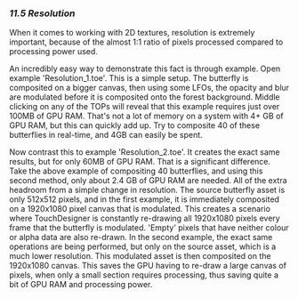 
### *11.5 Resolution*

When it comes to working with 2D textures, resolution is extremely important, because of the almost 1:1 ratio of pixels processed compared to processing power used.

An incredibly easy way to demonstrate this fact is through example. Open example 'Resolution\_1.toe'. This is a simple setup. The butterfly is composited on a bigger canvas, then using some LFOs, the opacity and blur are modulated before it is composited onto the forest background.  Middle clicking on any of the TOPs will reveal that this example requires just over 100MB of GPU RAM. That's not a lot of memory on a system with 4+ GB of GPU RAM, but this can quickly add up. Try to composite 40 of these butterflies in real-time, and 4GB can easily be spent. 

Now contrast this to example 'Resolution\_2.toe'. It creates the exact same results, but for only 60MB of GPU RAM. That is a significant difference. Take the above example of compositing 40 butterflies, and using this second method, only about 2.4 GB of GPU RAM are needed. All of the extra headroom from a simple change in resolution. The source butterfly asset is only 512x512 pixels, and in the first example, it is immediately composited on a 1920x1080 pixel canvas that is modulated. This creates a scenario where TouchDesigner is constantly re-drawing all 1920x1080 pixels every frame that the butterfly is modulated. 'Empty' pixels that have neither colour or alpha data are also re-drawn. In the second example, the exact same operations are being performed, but only on the source asset, which is a much lower resolution. This modulated asset is then composited on the 1920x1080 canvas. This saves the GPU having to re-draw a large canvas of pixels, when only a small section requires processing, thus saving quite a bit of GPU RAM and processing power.